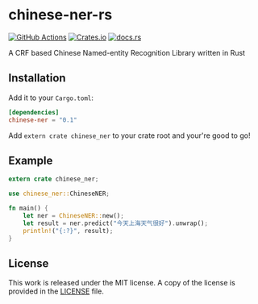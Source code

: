 # chinese-ner-rs

[![GitHub Actions](https://github.com/messense/chinese-ner-rs/workflows/CI/badge.svg)](https://github.com/messense/chinese-ner-rs/actions?query=workflow%3ACI)
[![Crates.io](https://img.shields.io/crates/v/chinese-ner.svg)](https://crates.io/crates/chinese-ner)
[![docs.rs](https://docs.rs/chinese-ner/badge.svg)](https://docs.rs/chinese-ner/)

A CRF based Chinese Named-entity Recognition Library written in Rust

## Installation

Add it to your ``Cargo.toml``:

```toml
[dependencies]
chinese-ner = "0.1"
```

Add ``extern crate chinese_ner`` to your crate root and your're good to go!

## Example

```rust
extern crate chinese_ner;

use chinese_ner::ChineseNER;

fn main() {
    let ner = ChineseNER::new();
    let result = ner.predict("今天上海天气很好").unwrap();
    println!("{:?}", result);
}
```

## License

This work is released under the MIT license. A copy of the license is provided in the [LICENSE](./LICENSE) file.
